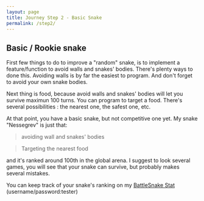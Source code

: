 ```yaml
---
layout: page
title: Journey Step 2 - Basic Snake
permalink: /step2/
---
```


## Basic / Rookie snake

First few things to do to improve a "random" snake, is to implement a feature/function to avoid walls and snakes' bodies. There's plenty ways to done this.  Avoiding walls is by far the easiest to program. And don't forget to avoid your own snake bodies.

Next thing is food, because avoid walls and snakes' bodies will let you survive maximun 100 turns. You can program to target a food. There's several possibilities : the nearest one, the safest one, etc.

At that point, you have a basic snake, but not competitive one yet. My snake "Nessegrev" is just that: 
> avoiding wall and snakes' bodies

> Targeting the nearest food 

 and it's ranked around 100th in the global arena. I suggest to look several games, you will see that your snake can survive, but probably makes several mistakes.

You can keep track of your snake's ranking on my [BattleSnake Stat](https://lajeunesse.dev:3000) (username/password:tester)